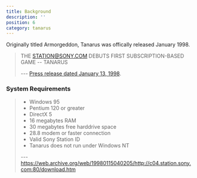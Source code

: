```yaml
---
title: Background
description: ''
position: 6
category: tanarus
---
```


Originally titled Armorgeddon, Tanarus was offically released January 1998.

> THE STATION@SONY.COM DEBUTS FIRST SUBSCRIPTION-BASED GAME -- TANARUS
>
> --- [Press release dated January 13, 1998](https://web.archive.org/web/19980124051719/https://www.csoon.com/issue31/p_sisa1.htm).


### System Requirements

> - Windows 95
> - Pentium 120 or greater
> - DirectX 5
> - 16 megabytes RAM
> - 30 megabytes free harddrive space
> - 28.8 modem or faster connection
> - Valid Sony Station ID
> - Tanarus does not run under Windows NT
>
> --- https://web.archive.org/web/19980115040205/http://c04.station.sony.com:80/download.htm

